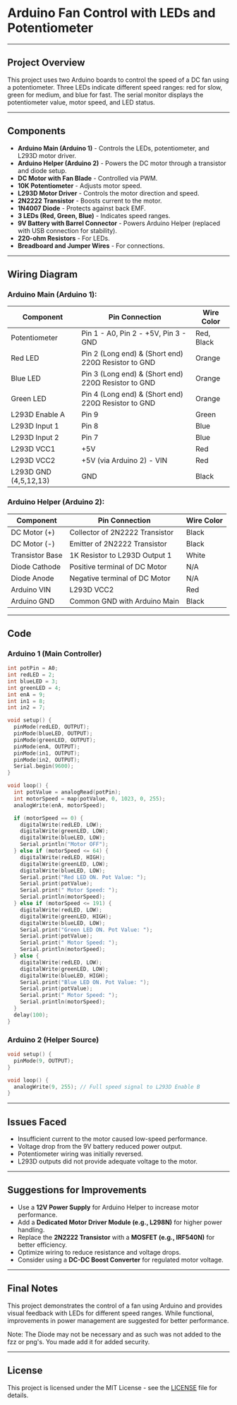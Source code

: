 # Arduino Fan Control with LEDs and Potentiometer

---

## Project Overview

This project uses two Arduino boards to control the speed of a DC fan using a potentiometer. Three LEDs indicate different speed ranges: red for slow, green for medium, and blue for fast. The serial monitor displays the potentiometer value, motor speed, and LED status.

---

## Components

- **Arduino Main (Arduino 1)** - Controls the LEDs, potentiometer, and L293D motor driver.
- **Arduino Helper (Arduino 2)** - Powers the DC motor through a transistor and diode setup.
- **DC Motor with Fan Blade** - Controlled via PWM.
- **10K Potentiometer** - Adjusts motor speed.
- **L293D Motor Driver** - Controls the motor direction and speed.
- **2N2222 Transistor** - Boosts current to the motor.
- **1N4007 Diode** - Protects against back EMF.
- **3 LEDs (Red, Green, Blue)** - Indicates speed ranges.
- **9V Battery with Barrel Connector** - Powers Arduino Helper (replaced with USB connection for stability).
- **220-ohm Resistors** - For LEDs.
- **Breadboard and Jumper Wires** - For connections.

---

## Wiring Diagram

### Arduino Main (Arduino 1):

| Component             | Pin Connection                                      | Wire Color |
| --------------------- | --------------------------------------------------- | ---------- |
| Potentiometer         | Pin 1 - A0, Pin 2 - +5V, Pin 3 - GND                | Red, Black |
| Red LED               | Pin 2 (Long end) & (Short end) 220Ω Resistor to GND | Orange     |
| Blue LED              | Pin 3 (Long end) & (Short end) 220Ω Resistor to GND | Orange     |
| Green LED             | Pin 4 (Long end) & (Short end) 220Ω Resistor to GND | Orange     |
| L293D Enable A        | Pin 9                                               | Green      |
| L293D Input 1         | Pin 8                                               | Blue       |
| L293D Input 2         | Pin 7                                               | Blue       |
| L293D VCC1            | +5V                                                 | Red        |
| L293D VCC2            | +5V (via Arduino 2) - VIN                           | Red        |
| L293D GND (4,5,12,13) | GND                                                 | Black      |

### Arduino Helper (Arduino 2):

| Component       | Pin Connection                 | Wire Color |
| --------------- | ------------------------------ | ---------- |
| DC Motor (+)    | Collector of 2N2222 Transistor | Black      |
| DC Motor (-)    | Emitter of 2N2222 Transistor   | Black      |
| Transistor Base | 1K Resistor to L293D Output 1  | White      |
| Diode Cathode   | Positive terminal of DC Motor  | N/A        |
| Diode Anode     | Negative terminal of DC Motor  | N/A        |
| Arduino VIN     | L293D VCC2                     | Red        |
| Arduino GND     | Common GND with Arduino Main   | Black      |

---

## Code

### Arduino 1 (Main Controller)

```cpp
int potPin = A0;
int redLED = 2;
int blueLED = 3;
int greenLED = 4;
int enA = 9;
int in1 = 8;
int in2 = 7;

void setup() {
  pinMode(redLED, OUTPUT);
  pinMode(blueLED, OUTPUT);
  pinMode(greenLED, OUTPUT);
  pinMode(enA, OUTPUT);
  pinMode(in1, OUTPUT);
  pinMode(in2, OUTPUT);
  Serial.begin(9600);
}

void loop() {
  int potValue = analogRead(potPin);
  int motorSpeed = map(potValue, 0, 1023, 0, 255);
  analogWrite(enA, motorSpeed);

  if (motorSpeed == 0) {
    digitalWrite(redLED, LOW);
    digitalWrite(greenLED, LOW);
    digitalWrite(blueLED, LOW);
    Serial.println("Motor OFF");
  } else if (motorSpeed <= 64) {
    digitalWrite(redLED, HIGH);
    digitalWrite(greenLED, LOW);
    digitalWrite(blueLED, LOW);
    Serial.print("Red LED ON. Pot Value: ");
    Serial.print(potValue);
    Serial.print(" Motor Speed: ");
    Serial.println(motorSpeed);
  } else if (motorSpeed <= 191) {
    digitalWrite(redLED, LOW);
    digitalWrite(greenLED, HIGH);
    digitalWrite(blueLED, LOW);
    Serial.print("Green LED ON. Pot Value: ");
    Serial.print(potValue);
    Serial.print(" Motor Speed: ");
    Serial.println(motorSpeed);
  } else {
    digitalWrite(redLED, LOW);
    digitalWrite(greenLED, LOW);
    digitalWrite(blueLED, HIGH);
    Serial.print("Blue LED ON. Pot Value: ");
    Serial.print(potValue);
    Serial.print(" Motor Speed: ");
    Serial.println(motorSpeed);
  }
  delay(100);
}
```

### Arduino 2 (Helper Source)

```cpp
void setup() {
  pinMode(9, OUTPUT);
}

void loop() {
  analogWrite(9, 255); // Full speed signal to L293D Enable B
}
```

---

## Issues Faced

- Insufficient current to the motor caused low-speed performance.
- Voltage drop from the 9V battery reduced power output.
- Potentiometer wiring was initially reversed.
- L293D outputs did not provide adequate voltage to the motor.

---

## Suggestions for Improvements

- Use a **12V Power Supply** for Arduino Helper to increase motor performance.
- Add a **Dedicated Motor Driver Module (e.g., L298N)** for higher power handling.
- Replace the **2N2222 Transistor** with a **MOSFET (e.g., IRF540N)** for better efficiency.
- Optimize wiring to reduce resistance and voltage drops.
- Consider using a **DC-DC Boost Converter** for regulated motor voltage.

---

## Final Notes

This project demonstrates the control of a fan using Arduino and provides visual feedback with LEDs for different speed ranges. While functional, improvements in power management are suggested for better performance.

Note: The Diode may not be necessary and as such was not added to the fzz or png's. You made add it for added security.

---

## License

This project is licensed under the MIT License - see the [LICENSE](LICENSE) file for details.

